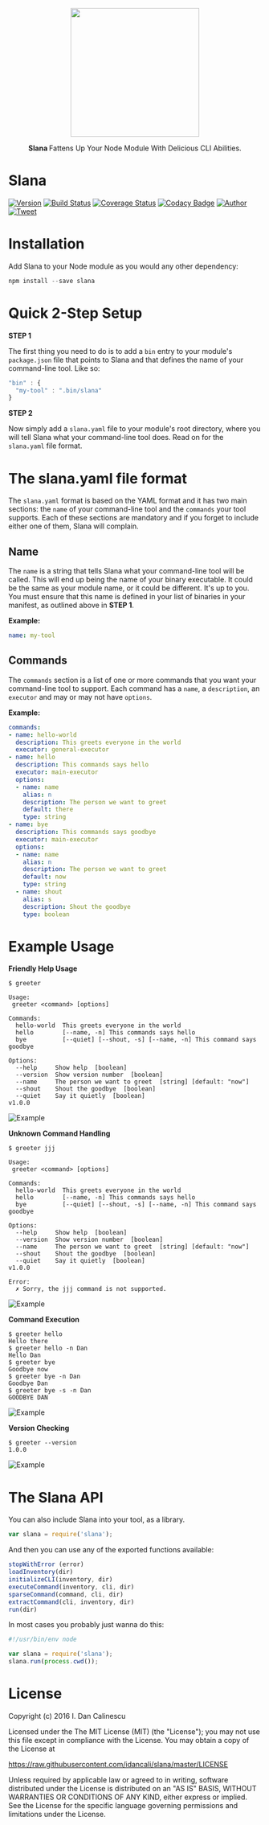 <p align="center">
  <a href="https://github.com/idancali/slana">
    <img height="256" src="https://raw.githubusercontent.com/idancali/slana/master/logo.png">
  </a>
  <p align="center"> <b> Slana </b> Fattens Up Your Node Module With Delicious CLI Abilities. </p>
</p>

# Slana

[![Version](https://img.shields.io/npm/v/slana.svg)](https://www.npmjs.com/package/slana)
[![Build Status](https://travis-ci.org/idancali/slana.svg?branch=master)](https://travis-ci.org/idancali/slana)
[![Coverage Status](https://coveralls.io/repos/github/idancali/slana/badge.svg?branch=master)](https://coveralls.io/github/idancali/slana?branch=master)
[![Codacy Badge](https://api.codacy.com/project/badge/Grade/0c0a4521514040f5aabfe6ca4b520bcb)](https://www.codacy.com/app/dancali/slana?utm_source=github.com&amp;utm_medium=referral&amp;utm_content=idancali/slana&amp;utm_campaign=Badge_Grade) 
[![Author](https://img.shields.io/badge/say%20hi-%40idancali-green.svg)](https://twitter.com/idancali) 
[![Tweet](https://img.shields.io/twitter/url/http/shields.io.svg?style=social)](https://twitter.com/intent/tweet?url=https%3A//github.com/idancali/slana&text=Slana%20Fattens%20Up%20Your%20Node%20Module%20With%20Delicious%20CLI%20Abilities%20%23slana%20%23opensource%20via%20%40idancali%0A%0A%23nodejs%20%23javascript)

# Installation

Add Slana to your Node module as you would any other dependency:

```javascript
npm install --save slana
```

# Quick 2-Step Setup

**STEP 1**

The first thing you need to do is to add a ```bin``` entry to your module's ```package.json``` file that points to Slana and that defines the name of your command-line tool. Like so:

```javascript
"bin" : {
  "my-tool" : ".bin/slana"
}
```

**STEP 2**

Now simply add a ```slana.yaml``` file to your module's root directory, where you will tell Slana what your command-line tool does. Read on for the ```slana.yaml``` file format.

# The slana.yaml file format

The ```slana.yaml``` format is based on the YAML format and it has two main sections: the ```name``` of your command-line tool and the ```commands``` your tool supports. Each of these sections are mandatory and if you forget to include either one of them, Slana will complain.

## Name

The ```name``` is a string that tells Slana what your command-line tool will be called. This will end up being the name of your binary executable. It could be the same as your module name, or it could be different. It's up to you. You must ensure that this name is defined in your list of binaries in your manifest, as outlined above in **STEP 1**.

**Example:**

```yaml
name: my-tool
```

## Commands

The ```commands``` section is a list of one or more commands that you want your command-line tool to support. Each command has a ```name```, a ```description```, an ```executor``` and may or may not have ```options```.

**Example:**

```yaml
commands:
- name: hello-world
  description: This greets everyone in the world
  executor: general-executor
- name: hello
  description: This commands says hello
  executor: main-executor
  options:
  - name: name
    alias: n
    description: The person we want to greet
    default: there
    type: string
- name: bye
  description: This commands says goodbye
  executor: main-executor
  options:
  - name: name
    alias: n
    description: The person we want to greet
    default: now
    type: string
  - name: shout
    alias: s
    description: Shout the goodbye
    type: boolean
```

# Example Usage

**Friendly Help Usage**

```
$ greeter

Usage:
 greeter <command> [options]

Commands:
  hello-world  This greets everyone in the world
  hello        [--name, -n] This commands says hello
  bye          [--quiet] [--shout, -s] [--name, -n] This command says goodbye

Options:
  --help     Show help  [boolean]
  --version  Show version number  [boolean]
  --name     The person we want to greet  [string] [default: "now"]
  --shout    Shout the goodbye  [boolean]
  --quiet    Say it quietly  [boolean]
v1.0.0
```

![Example](https://raw.githubusercontent.com/idancali/slana/master/examples/main.1.gif)

**Unknown Command Handling**

```
$ greeter jjj

Usage:
 greeter <command> [options]

Commands:
  hello-world  This greets everyone in the world
  hello        [--name, -n] This commands says hello
  bye          [--quiet] [--shout, -s] [--name, -n] This command says goodbye

Options:
  --help     Show help  [boolean]
  --version  Show version number  [boolean]
  --name     The person we want to greet  [string] [default: "now"]
  --shout    Shout the goodbye  [boolean]
  --quiet    Say it quietly  [boolean]
v1.0.0

Error:
  ✗ Sorry, the jjj command is not supported.

```

![Example](https://raw.githubusercontent.com/idancali/slana/master/examples/main.2.gif)

**Command Execution**

```
$ greeter hello
Hello there
$ greeter hello -n Dan
Hello Dan
$ greeter bye
Goodbye now
$ greeter bye -n Dan
Goodbye Dan
$ greeter bye -s -n Dan
GOODBYE DAN
```

![Example](https://raw.githubusercontent.com/idancali/slana/master/examples/main.3.gif)

**Version Checking**

```
$ greeter --version
1.0.0
```
![Example](https://raw.githubusercontent.com/idancali/slana/master/examples/main.4.gif)

# The Slana API

You can also include Slana into your tool, as a library.

```javascript
var slana = require('slana');
```

And then you can use any of the exported functions available:

```javascript
stopWithError (error)
loadInventory(dir)
initializeCLI(inventory, dir)
executeCommand(inventory, cli, dir)
sparseCommand(command, cli, dir)
extractCommand(cli, inventory, dir)
run(dir)
```

In most cases you probably just wanna do this:

```javascript
#!/usr/bin/env node

var slana = require('slana');
slana.run(process.cwd());
```

# License

Copyright (c) 2016 I. Dan Calinescu

 Licensed under the The MIT License (MIT) (the "License");
 you may not use this file except in compliance with the License.
 You may obtain a copy of the License at

 https://raw.githubusercontent.com/idancali/slana/master/LICENSE

 Unless required by applicable law or agreed to in writing, software
 distributed under the License is distributed on an "AS IS" BASIS,
 WITHOUT WARRANTIES OR CONDITIONS OF ANY KIND, either express or implied.
 See the License for the specific language governing permissions and
 limitations under the License.
